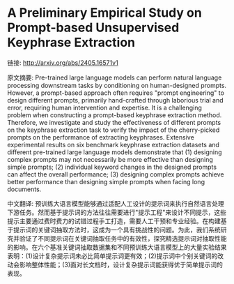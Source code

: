 # A Preliminary Empirical Study on Prompt-based Unsupervised Keyphrase Extraction

链接: http://arxiv.org/abs/2405.16571v1

原文摘要:
Pre-trained large language models can perform natural language processing
downstream tasks by conditioning on human-designed prompts. However, a
prompt-based approach often requires "prompt engineering" to design different
prompts, primarily hand-crafted through laborious trial and error, requiring
human intervention and expertise. It is a challenging problem when constructing
a prompt-based keyphrase extraction method. Therefore, we investigate and study
the effectiveness of different prompts on the keyphrase extraction task to
verify the impact of the cherry-picked prompts on the performance of extracting
keyphrases. Extensive experimental results on six benchmark keyphrase
extraction datasets and different pre-trained large language models demonstrate
that (1) designing complex prompts may not necessarily be more effective than
designing simple prompts; (2) individual keyword changes in the designed
prompts can affect the overall performance; (3) designing complex prompts
achieve better performance than designing simple prompts when facing long
documents.

中文翻译:
预训练大语言模型能够通过适配人工设计的提示词来执行自然语言处理下游任务。然而基于提示词的方法往往需要进行"提示工程"来设计不同提示，这些提示主要通过费时费力的试错过程手工打造，需要人工干预和专业经验。在构建基于提示词的关键词抽取方法时，这成为一个具有挑战性的问题。为此，我们系统研究并验证了不同提示词在关键词抽取任务中的有效性，探究精选提示词对抽取性能的影响。在六个基准关键词抽取数据集和不同预训练大语言模型上的大量实验结果表明：(1)设计复杂提示词未必比简单提示词更有效；(2)提示词中个别关键词的改动会影响整体性能；(3)面对长文档时，设计复杂提示词能获得优于简单提示词的表现。
